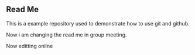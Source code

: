 ## Read Me
This is a example repository used to demonstrate how to use git and github. 

Now i am changing the read me in group meeting. 

Now editting online 
